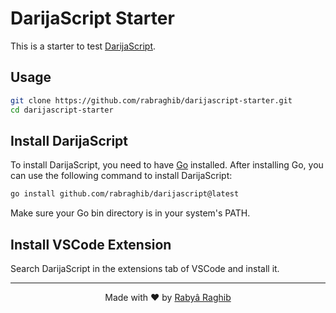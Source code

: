 # DarijaScript Starter

This is a starter to test [DarijaScript](https://github.com/rabraghib/darijascript).

## Usage

```bash
git clone https://github.com/rabraghib/darijascript-starter.git
cd darijascript-starter
```

## Install DarijaScript

To install DarijaScript, you need to have [Go](https://go.dev/) installed.
After installing Go, you can use the following command to install DarijaScript:

```bash
go install github.com/rabraghib/darijascript@latest
```

Make sure your Go bin directory is in your system's PATH.

## Install VSCode Extension

Search DarijaScript in the extensions tab of VSCode and install it.

---

<p align="center">Made with ❤️ by <a href="https://www.rabraghib.me">Rabyâ Raghib</a></p>
